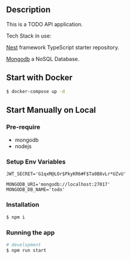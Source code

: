 ## Description

This is a TODO API application.

Tech Stack in use:

[Nest](https://github.com/nestjs/nest) framework TypeScript starter repository.

[Mongodb](https://www.mongodb.com/) a NoSQL Database.

## Start with Docker

```bash
$ docker-compose up -d
```

## Start Manually on Local

### Pre-require

- mongodb
- nodejs

### Setup Env Variables

```
JWT_SECRET='G1qxM@LOr$PkyKR6#F$Ta0B8vLr*UZvU'

MONGODB_URI='mongodb://localhost:27017'
MONGODB_DB_NAME='todo'
```

### Installation

```bash
$ npm i
```

### Running the app

```bash
# development
$ npm run start
```
